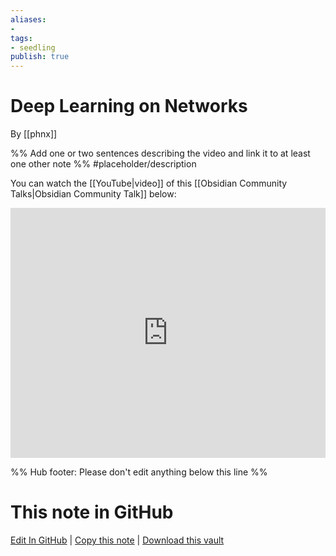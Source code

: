 ```yaml
---
aliases: 
- 
tags:
- seedling
publish: true
---
```


# Deep Learning on Networks

By [[phnx]]

%% Add one or two sentences describing the video and link it to at least one other note %%
#placeholder/description 

You can watch the [[YouTube|video]] of this [[Obsidian Community Talks|Obsidian Community Talk]] below: 

<iframe width="100%" height="400px" src="https://www.youtube.com/embed/jZMbzrDhQSo" title="YouTube video player" frameborder="0" allow="accelerometer; autoplay; clipboard-write; encrypted-media; gyroscope; picture-in-picture" allowfullscreen></iframe>

%% Hub footer: Please don't edit anything below this line %%

# This note in GitHub

<span class="git-footer">[Edit In GitHub](https://github.dev/obsidian-community/obsidian-hub/blob/main/04%20-%20Guides%2C%20Workflows%2C%20%26%20Courses/Community%20Talks/Deep%20Learning%20on%20Networks.md "git-hub-edit-note") | [Copy this note](https://raw.githubusercontent.com/obsidian-community/obsidian-hub/main/04%20-%20Guides%2C%20Workflows%2C%20%26%20Courses/Community%20Talks/Deep%20Learning%20on%20Networks.md "git-hub-copy-note") | [Download this vault](https://github.com/obsidian-community/obsidian-hub/archive/refs/heads/main.zip "git-hub-download-vault") </span>
